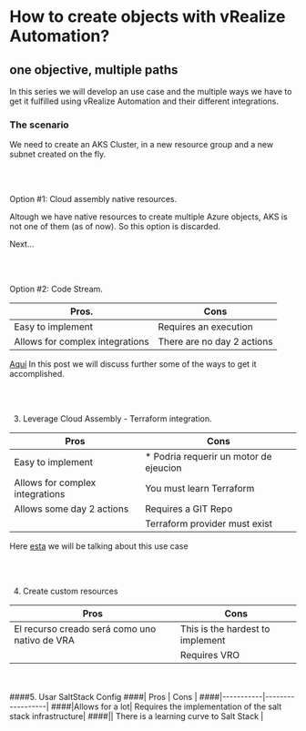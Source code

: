<H1> How to create objects with vRealize Automation? </H1>

<h2> one objective, multiple paths </h2>
In this series we will develop an use case and the multiple ways we have to get it fulfilled using vRealize Automation and their different integrations. 


<h3>The scenario</h3>
We need to create an AKS Cluster, in a new resource group and a new subnet created on the fly.


<br/><br/>

Option #1: Cloud assembly native resources.

Altough we have native resources to create multiple Azure objects, AKS is not one of them (as of now). So this option is discarded. 

Next...
                
<br/><br/>

Option #2: Code Stream.



|  Pros.    |  Cons     |
|-----------|------------------|
| Easy to implement| Requires an execution  |
|Allows for complex integrations | There are no day 2 actions| 

<a href= https://github.com/lamaedelanube/lamaedelanube.github.io/blob/main/_posts/2022-03-16-AKS%20con%20CodeStream-1.md>Aquí</a> In this post we will discuss further some of the ways to get it accomplished.

<br/><br/>

3. Leverage Cloud Assembly - Terraform integration.

|  Pros |  Cons     |
|-----------|------------------|
| Easy to implement| * Podria requerir un motor de ejeucion |
|Allows for complex integrations|  You must learn Terraform| 
|Allows some day 2 actions  | Requires a GIT Repo |
|| Terraform provider must exist |

Here <a href= https://lamaedelanube.github.io/2022/04/10/Terraform-VRA-Parte1.html>esta</a> we will be talking about this use case

<br/><br/>

4. Create custom resources


|  Pros |  Cons     |
|-----------|------------------|
|El recurso creado será como uno nativo de VRA| This is the hardest to implement|
|| Requires VRO  |

          
<br/><br/>
####5. Usar SaltStack  Config
####|  Pros |  Cons     |
####|-----------|------------------|
####|Allows for a lot| Requires the implementation of the salt stack infrastructure|
####|| There is a learning curve to Salt Stack  |


